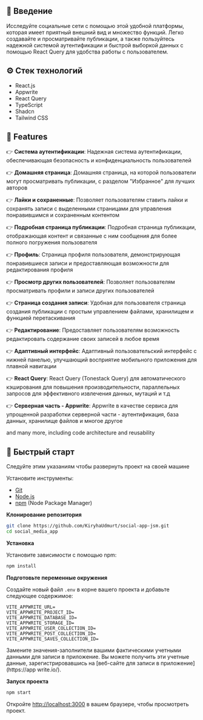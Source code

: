 ## <a name="introduction">🤖 Введение</a>

Исследуйте социальные сети с помощью этой удобной платформы, которая имеет приятный внешний вид и множество функций. Легко создавайте и просматривайте публикации, а также пользуйтесь надежной системой аутентификации и быстрой выборкой данных с помощью React Query для удобства работы с пользователем.

## <a name="tech-stack">⚙️ Стек технологий </a>

- React.js
- Appwrite
- React Query
- TypeScript
- Shadcn
- Tailwind CSS

## <a name="features">🔋 Features</a>

👉 **Система аутентификации**: Надежная система аутентификации, обеспечивающая безопасность и конфиденциальность пользователей

👉 **Домашняя страница**: Домашняя страница, на которой пользователи могут просматривать публикации, с разделом "Избранное" для лучших авторов

👉 **Лайки и сохраненные**: Позволяет пользователям ставить лайки и сохранять записи с выделенными страницами для управления понравившимся и сохраненным контентом

👉 **Подробная страница публикации**: Подробная страница публикации, отображающая контент и связанные с ним сообщения для более полного погружения пользователя

👉 **Профиль**: Страница профиля пользователя, демонстрирующая понравившиеся записи и предоставляющая возможности для редактирования профиля

👉 **Просмотр других пользователей**: Позволяет пользователям просматривать профили и записи других пользователей

👉 **Страница создания записи**: Удобная для пользователя страница создания публикации с простым управлением файлами, хранилищем и функцией перетаскивания

👉 **Редактирование**: Предоставляет пользователям возможность редактировать содержание своих записей в любое время

👉 **Адаптивный интерфейс**: Адаптивный пользовательский интерфейс с нижней панелью, улучшающий восприятие мобильного приложения для плавной навигации

👉 **React Query**: React Query (Tonestack Query) для автоматического кэширования для повышения производительности, параллельных запросов для эффективного извлечения данных, мутаций и т.д

👉 **Серверная часть - Appwrite**: Appwrite в качестве сервиса для упрощенной разработки серверной части - аутентификация, база данных, хранилище файлов и многое другое

and many more, including code architecture and reusability 

## <a name="quick-start">🤸 Быстрый старт</a>

Следуйте этим указаниям чтобы развернуть проект на своей машине

Установите инструменты:

- [Git](https://git-scm.com/)
- [Node.js](https://nodejs.org/en)
- [npm](https://www.npmjs.com/) (Node Package Manager)

**Клонирование репозитория**

```bash
git clone https://github.com/KiryhaUdmurt/social-app-jsm.git
cd social_media_app
```

**Установка**

Установите зависимости с помощью npm:

```bash
npm install
```

**Подготовьте переменные окружения**

Создайте новый файл `.env` в корне вашего проекта и добавьте следующее содержимое:

```env
VITE_APPWRITE_URL=
VITE_APPWRITE_PROJECT_ID=
VITE_APPWRITE_DATABASE_ID=
VITE_APPWRITE_STORAGE_ID=
VITE_APPWRITE_USER_COLLECTION_ID=
VITE_APPWRITE_POST_COLLECTION_ID=
VITE_APPWRITE_SAVES_COLLECTION_ID=
```

Замените значения-заполнители вашими фактическими учетными данными для записи в приложение. Вы можете получить эти учетные данные, зарегистрировавшись на [веб-сайте для записи в приложение](https://app write.io/).

**Запуск проекта**

```bash
npm start
```

Откройте [http://localhost:3000](http://localhost:3000) в вашем браузере, чтобы просмотреть проект.
